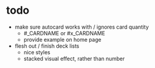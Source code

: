 # todo

- make sure autocard works with / ignores card quantity
  - #_CARDNAME or #x_CARDNAME
  - provide example on home page
- flesh out / finish deck lists
  - nice styles
  - stacked visual effect, rather than number
